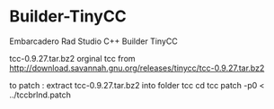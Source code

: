 # Builder-TinyCC
Embarcadero Rad Studio C++ Builder TinyCC

tcc-0.9.27.tar.bz2 orginal tcc from http://download.savannah.gnu.org/releases/tinycc/tcc-0.9.27.tar.bz2

to patch : 
  extract tcc-0.9.27.tar.bz2 into folder tcc
  cd tcc 
  patch -p0 < ../tccbrlnd.patch
  
 
